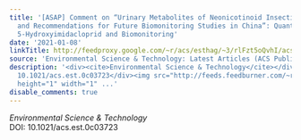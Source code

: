 ```yaml
---
title: '[ASAP] Comment on “Urinary Metabolites of Neonicotinoid Insecticides: Levels
  and Recommendations for Future Biomonitoring Studies in China”: Quantification of
  5-Hydroxyimidacloprid and Biomonitoring'
date: '2021-01-08'
linkTitle: http://feedproxy.google.com/~r/acs/esthag/~3/rlFzt5oQvhI/acs.est.0c03723
source: 'Environmental Science & Technology: Latest Articles (ACS Publications)'
description: '<div><cite>Environmental Science & Technology</cite></div><div>DOI:
  10.1021/acs.est.0c03723</div><img src="http://feeds.feedburner.com/~r/acs/esthag/~4/rlFzt5oQvhI"
  height="1" width="1" ...'
disable_comments: true
---
```

<div><cite>Environmental Science & Technology</cite></div><div>DOI: 10.1021/acs.est.0c03723</div><img src="http://feeds.feedburner.com/~r/acs/esthag/~4/rlFzt5oQvhI" height="1" width="1" ...